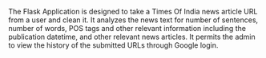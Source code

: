 The Flask Application is designed to take a Times Of India news article URL from a user and clean it. It analyzes the news text for number of sentences, number of words, POS tags and other relevant information including the publication datetime, and other relevant news articles. It permits the admin to view the history of the submitted URLs through Google login.
